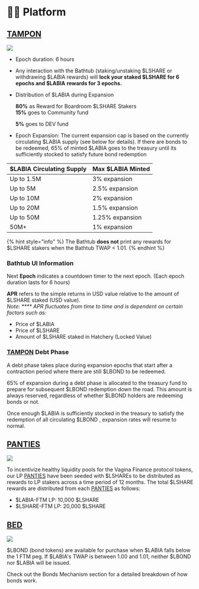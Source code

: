 # 👩🔬 Platform

## [TAMPON](https://vaginafinance.app/TAMPON)

![](../.gitbook/assets/微信截图\_20220312175554.png)

* Epoch duration: 6 hours
* Any interaction with the Bathtub (staking/unstaking $LSHARE or withdrawing $LABIA rewards) will **lock your staked $LSHARE for 6 epochs and $LABIA** **rewards for 3 epochs.**&#x20;
*   Distribution of $LABIA during Expansion

    **80%** as Reward for Boardroom $LSHARE Stakers\
    **15%** goes to Community fund

    **5%** goes to DEV fund
* Epoch Expansion: The current expansion cap is based on the currently circulating $LABIA supply (see below for details). If there are bonds to be redeemed, 65% of minted $LABIA goes to the treasury until its sufficiently stocked to satisfy future bond redemption

| $LABIA Circulating Supply | Max $LABIA Minted |
| ------------------------- | ----------------- |
| Up to 1.5M                | 3% expansion      |
| Up to 5M                  | 2.5% expansion    |
| Up to 10M                 | 2% expansion      |
| Up to 20M                 | 1.5% expansion    |
| Up to 50M                 | 1.25% expansion   |
| 50M+                      | 1% expansion      |

{% hint style="info" %}
The Bathtub **does not** print any rewards for $LSHARE stakers when the Bathtub TWAP < 1.01.
{% endhint %}

### Bathtub UI Information

Next **Epoch** indicates a countdown timer to the next epoch. (Each epoch duration lasts for 6 hours)                                                                                                              &#x20;

**APR** refers to the simple returns in USD value relative to the amount of $LSHARE staked (USD value).\
_Note: **** APR fluctuates from time to time and is dependent on certain factors such as:_

* Price of $LABIA
* Price of $LSHARE
* Amount of $LSHARE staked in Hatchery (Locked Value)

### [TAMPON](https://vaginafinance.app/TAMPON) Debt Phase

A debt phase takes place during expansion epochs that start after a contraction period where there are still $LBOND to be redeemed.

65% of expansion during a debt phase is allocated to the treasury fund to prepare for subsequent $LBOND redemption down the road. This amount is always reserved, regardless of whether $LBOND holders are redeeming bonds or not.

Once enough $LABIA is sufficiently stocked in the treasury to satisfy the redemption of all circulating $LBOND , expansion rates will resume to normal.

## [PANTIES](https://vaginafinance.app/PANTIES)

![](../.gitbook/assets/微信截图\_20220312180313.png)

To incentivize healthy liquidity pools for the Vagina Finance protocol tokens, our LP [PANTIES](https://vaginafinance.app/PANTIES) have been seeded with $LSHAREs to be distributed as rewards to LP stakers across a time period of 12 months. The total $LSHARE rewards are distributed from each [PANTIES](https://vaginafinance.app/PANTIES) as follows:

* $LABIA-FTM LP: 10,000 $LSHARE
* $LSHARE-FTM LP: 20,000 $LSHARE

## [BED](https://vaginafinance.app/BED)

![](../.gitbook/assets/微信截图\_20220312180433.png)

$LBOND (bond tokens) are available for purchase when $LABIA falls below the 1 FTM peg. If $LABIA's TWAP is between 1.00 and 1.01, neither $LBOND nor $LABIA will be issued.

Check out the Bonds Mechanism section for a detailed breakdown of how bonds work.
